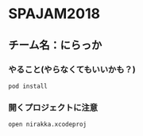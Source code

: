 # SPAJAM2018
## チーム名：にらっか

### やること(やらなくてもいいかも？)
```
pod install
```


### 開くプロジェクトに注意
```
open nirakka.xcodeproj
```
